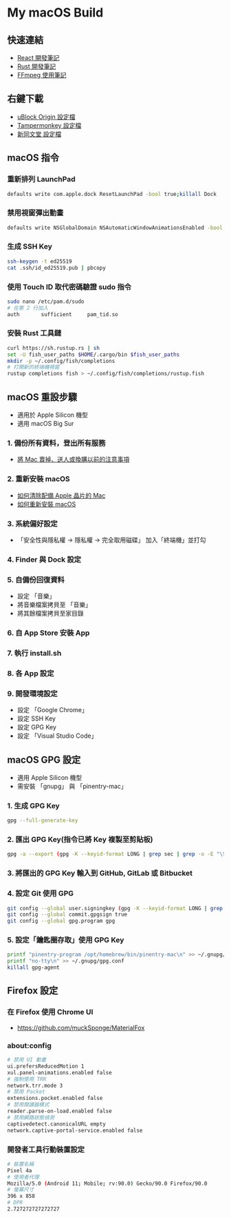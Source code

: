 # My macOS Build

## 快速連結

- [React 開發筆記](react/README.md)
- [Rust 開發筆記](rust/README.md)
- [FFmpeg 使用筆記](ffmpeg/README.md)

## 右鍵下載

- [uBlock Origin 設定檔](https://raw.githubusercontent.com/Florencea/my-macos-build/main/configs/ublock-advanced.txt)
- [Tampermonkey 設定檔](https://github.com/Florencea/my-macos-build/raw/main/configs/tampermonkey-backup.txt)
- [新同文堂 設定檔](https://github.com/Florencea/my-macos-build/raw/main/configs/tongwentang-pref.json)

## macOS 指令

### 重新排列 LaunchPad

```bash
defaults write com.apple.dock ResetLaunchPad -bool true;killall Dock
```

### 禁用視窗彈出動畫

```bash
defaults write NSGlobalDomain NSAutomaticWindowAnimationsEnabled -bool NO
```

### 生成 SSH Key

```bash
ssh-keygen -t ed25519
cat .ssh/id_ed25519.pub | pbcopy
```

### 使用 Touch ID 取代密碼驗證 sudo 指令

```bash
sudo nano /etc/pam.d/sudo
# 在第 2 行加入
auth       sufficient     pam_tid.so
```

### 安裝 Rust 工具鏈

```bash
curl https://sh.rustup.rs | sh
set -U fish_user_paths $HOME/.cargo/bin $fish_user_paths
mkdir -p ~/.config/fish/completions
# 打開新的終端機視窗
rustup completions fish > ~/.config/fish/completions/rustup.fish
```

## macOS 重設步驟

- 適用於 Apple Silicon 機型
- 適用 macOS Big Sur

### 1. 備份所有資料，登出所有服務

- [將 Mac 賣掉、送人或換購以前的注意事項](https://support.apple.com/zh-tw/HT201065)

### 2. 重新安裝 macOS

- [如何清除配備 Apple 晶片的 Mac](https://support.apple.com/zh-tw/HT212030)
- [如何重新安裝 macOS](https://support.apple.com/zh-tw/HT204904)

### 3. 系統偏好設定

- 「安全性與隱私權 -> 隱私權 -> 完全取用磁碟」 加入「終端機」並打勾

### 4. Finder 與 Dock 設定

### 5. 自備份回復資料

- 設定 「音樂」
- 將音樂檔案拷貝至 「音樂」
- 將其餘檔案拷貝至家目錄

### 6. 自 App Store 安裝 App

### 7. 執行 install.sh

### 8. 各 App 設定

### 9. 開發環境設定

- 設定 「Google Chrome」
- 設定 SSH Key
- 設定 GPG Key
- 設定 「Visual Studio Code」

## macOS GPG 設定

- 適用 Apple Silicon 機型
- 需安裝 「gnupg」 與 「pinentry-mac」

### 1. 生成 GPG Key

```bash
gpg --full-generate-key
```

### 2. 匯出 GPG Key(指令已將 Key 複製至剪貼板)

```bash
gpg -a --export (gpg -K --keyid-format LONG | grep sec | grep -o -E "\S{16}\s") | pbcopy
```

### 3. 將匯出的 GPG Key 輸入到 GitHub, GitLab 或 Bitbucket

### 4. 設定 Git 使用 GPG

```bash
git config --global user.signingkey (gpg -K --keyid-format LONG | grep sec | grep -o -E "\S{16}\s")
git config --global commit.gpgsign true
git config --global gpg.program gpg
```

### 5. 設定「鑰匙圈存取」使用 GPG Key

```bash
printf "pinentry-program /opt/homebrew/bin/pinentry-mac\n" >> ~/.gnupg/gpg-agent.conf
printf "no-tty\n" >> ~/.gnupg/gpg.conf
killall gpg-agent
```

## Firefox 設定

### 在 Firefox 使用 Chrome UI

- <https://github.com/muckSponge/MaterialFox>

### about:config

```bash
# 禁用 UI 動畫
ui.prefersReducedMotion 1
xul.panel-animations.enabled false
# 強制使用 TRR
network.trr.mode 3
# 禁用 Pocket
extensions.pocket.enabled false
# 禁用閱讀器模式
reader.parse-on-load.enabled false
# 禁用網路狀態偵測
captivedetect.canonicalURL empty
network.captive-portal-service.enabled false
```

### 開發者工具行動裝置設定

```bash
# 裝置名稱
Pixel 4a
# 使用者代理
Mozilla/5.0 (Android 11; Mobile; rv:90.0) Gecko/90.0 Firefox/90.0
# 螢幕尺寸
396 x 858
# DPR
2.727272727272727
```
